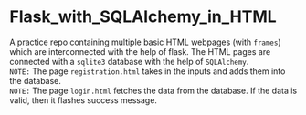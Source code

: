 # Flask_with_SQLAlchemy_in_HTML
A practice repo containing multiple basic HTML webpages (with ```frames```) which are interconnected with the help of flask. The HTML pages are connected with a ```sqlite3``` database with the help of ```SQLAlchemy```.
<br>
```NOTE:``` The page ```registration.html``` takes in the inputs and adds them into the database.
<br>
```NOTE:``` The page ```login.html``` fetches the data from the database. If the data is valid, then it flashes success message.
